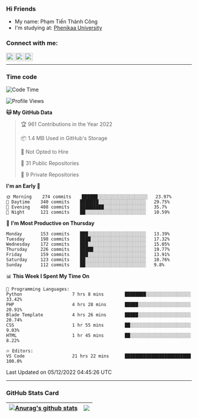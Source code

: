 ### Hi Friends

- My name: Phạm Tiến Thành Công
- I'm studying at: [Phenikaa University]


### Connect with me:
[<img align="left" alt="PhamTienThanhCong | Facebook" width="22px" src="https://upload.wikimedia.org/wikipedia/commons/thumb/1/16/Facebook-icon-1.png/640px-Facebook-icon-1.png" />][facebook]
[<img align="left" alt="PhamTienThanhCong | Zalo" width="22px" src="https://www.anphatpc.com.vn/template/anphat_2020v2/images/icon-zalo.jpg" />][zalo]
[<img align="left" alt="PhamTienThanhCong | LinkedIn" width="22px" src="https://cdn3.iconfinder.com/data/icons/inficons/512/linkedin.png" />][linkedin]

<br />

---

### Time code

<!--START_SECTION:waka-->
![Code Time](http://img.shields.io/badge/Code%20Time-787%20hrs%2016%20mins-blue)

![Profile Views](http://img.shields.io/badge/Profile%20Views-2-blue)

**🐱 My GitHub Data** 

> 🏆 961 Contributions in the Year 2022
 > 
> 📦 1.4 MB Used in GitHub's Storage 
 > 
> 🚫 Not Opted to Hire
 > 
> 📜 31 Public Repositories 
 > 
> 🔑 9 Private Repositories  
 > 
**I'm an Early 🐤** 

```text
🌞 Morning    274 commits    ██████░░░░░░░░░░░░░░░░░░░   23.97% 
🌆 Daytime    340 commits    ███████░░░░░░░░░░░░░░░░░░   29.75% 
🌃 Evening    408 commits    █████████░░░░░░░░░░░░░░░░   35.7% 
🌙 Night      121 commits    ██░░░░░░░░░░░░░░░░░░░░░░░   10.59%

```
📅 **I'm Most Productive on Thursday** 

```text
Monday       153 commits    ███░░░░░░░░░░░░░░░░░░░░░░   13.39% 
Tuesday      198 commits    ████░░░░░░░░░░░░░░░░░░░░░   17.32% 
Wednesday    172 commits    ███░░░░░░░░░░░░░░░░░░░░░░   15.05% 
Thursday     226 commits    █████░░░░░░░░░░░░░░░░░░░░   19.77% 
Friday       159 commits    ███░░░░░░░░░░░░░░░░░░░░░░   13.91% 
Saturday     123 commits    ██░░░░░░░░░░░░░░░░░░░░░░░   10.76% 
Sunday       112 commits    ██░░░░░░░░░░░░░░░░░░░░░░░   9.8%

```


📊 **This Week I Spent My Time On** 

```text
💬 Programming Languages: 
Python                   7 hrs 8 mins        ████████░░░░░░░░░░░░░░░░░   33.42% 
PHP                      4 hrs 28 mins       █████░░░░░░░░░░░░░░░░░░░░   20.91% 
Blade Template           4 hrs 26 mins       █████░░░░░░░░░░░░░░░░░░░░   20.74% 
CSS                      1 hr 55 mins        ██░░░░░░░░░░░░░░░░░░░░░░░   9.03% 
HTML                     1 hr 45 mins        ██░░░░░░░░░░░░░░░░░░░░░░░   8.22%

🔥 Editors: 
VS Code                  21 hrs 22 mins      █████████████████████████   100.0%

```


 Last Updated on 05/12/2022 04:45:26 UTC
<!--END_SECTION:waka-->

---

### GitHub Stats Card

| <a href="https://github.com/phamtienthanhcong"><img align="center" src="https://github-readme-stats.vercel.app/api?username=PhamTienThanhCong&show_icons=true&include_all_commits=true&theme=buefy&hide_border=true&theme=ocean_dark" alt="Anurag's github stats" /></a> | <a href="https://github.com/phamtienthanhcong"><img align="center" src="https://github-readme-stats.vercel.app/api/top-langs/?username=PhamTienThanhCong&layout=compact&theme=buefy&hide_border=true&theme=ocean_dark" /></a> |
| ------------- | ------------- |

[Phenikaa University]: https://phenikaa-uni.edu.vn/vi
[facebook]: https://www.facebook.com/phamtienthanhcong
[linkedin]: https://linkedin.com/in/phamtienthanhcong
[zalo]: https://zalo.me/0396396332
[tiktok]: https://www.tiktok.com/@phamtienthanhcong
[web]: https://github.com/PhamTienThanhCong/web_dev
[min project]: https://github.com/PhamTienThanhCong/Project-Of-Web
[c and cpp]: https://github.com/PhamTienThanhCong/Code_C_and_Cpro
[python]: https://github.com/PhamTienThanhCong/Python_beginer
